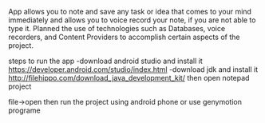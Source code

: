 
App allows you to note and save any task or idea that comes to your mind immediately and allows you to voice record your note, if you are not able to type it.
Planned the use of technologies such as Databases, voice recorders, and Content Providers to accomplish certain aspects of the project.

steps to run the app
-download android studio and install it
https://developer.android.com/studio/index.html
-download jdk and install it
http://filehippo.com/download_java_development_kit/
then open notepad project

file->open 
then run the project using android phone or use genymotion programe
